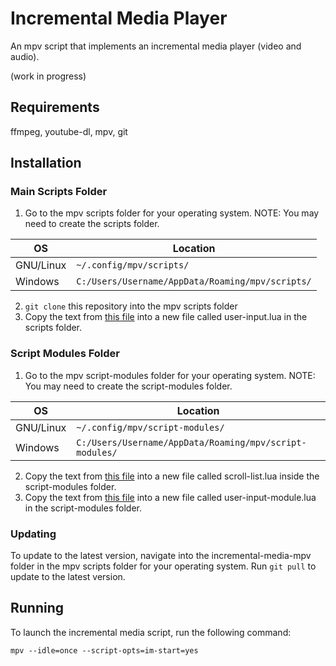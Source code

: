 # Incremental Media Player

An mpv script that implements an incremental media player (video and audio).

(work in progress)

## Requirements

ffmpeg, youtube-dl, mpv, git

## Installation

### Main Scripts Folder

1. Go to the mpv scripts folder for your operating system. NOTE: You may need to create the scripts folder.

| OS | Location |
| --- | --- |
| GNU/Linux | `~/.config/mpv/scripts/` |
| Windows | `C:/Users/Username/AppData/Roaming/mpv/scripts/` |

2. `git clone` this repository into the mpv scripts folder
3. Copy the text from [this file](https://raw.githubusercontent.com/CogentRedTester/mpv-user-input/master/user-input.lua) into a new file called user-input.lua in the scripts folder.

### Script Modules Folder

1. Go to the mpv script-modules folder for your operating system. NOTE: You may need to create the script-modules folder.

| OS | Location |
| --- | --- |
| GNU/Linux | `~/.config/mpv/script-modules/` |
| Windows | `C:/Users/Username/AppData/Roaming/mpv/script-modules/` |

2. Copy the text from [this file](https://raw.githubusercontent.com/CogentRedTester/mpv-scroll-list/master/scroll-list.lua) into a new file called scroll-list.lua inside the script-modules folder.
3. Copy the text from [this file](https://raw.githubusercontent.com/CogentRedTester/mpv-user-input/master/user-input-module.lua) into a new file called user-input-module.lua in the script-modules folder.

### Updating

To update to the latest version, navigate into the incremental-media-mpv folder in the mpv scripts folder for your operating system. Run `git pull` to update to the latest version.

## Running

To launch the incremental media script, run the following command:

`mpv --idle=once --script-opts=im-start=yes`
